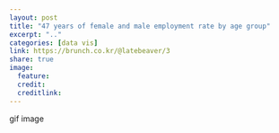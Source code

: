 ```yaml
---
layout: post
title: "47 years of female and male employment rate by age group"
excerpt: ".."
categories: [data vis]
link: https://brunch.co.kr/@latebeaver/3
share: true
image:
  feature:
  credit:
  creditlink:
---
```


gif image
